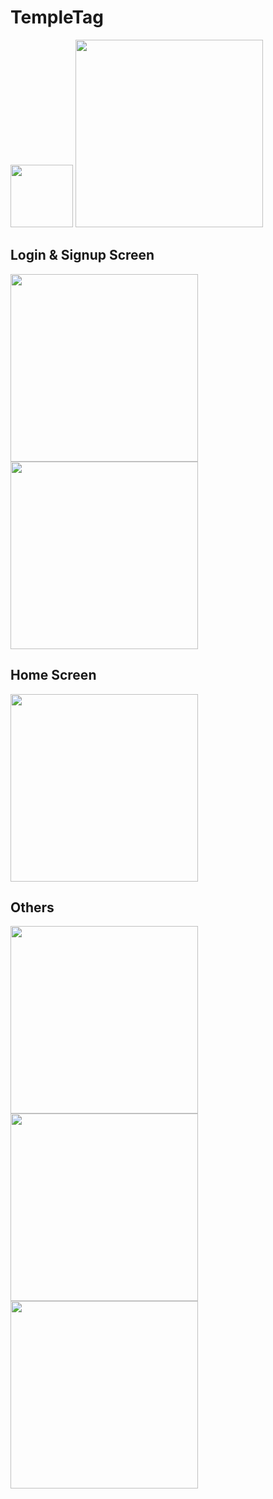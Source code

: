 # TempleTag
<img src="iconPicture1.png" width="100">
<img src="Screenshot_20200407-141233_One UI Home.jpg" width="300">

## Login & Signup Screen

<img src="Screenshot_20200407-135442_TempleTag.jpg" width="300"> <img src="Screenshot_20200407-141324_TempleTag.jpg" width="300">

## Home Screen

<img src="Screenshot_20200407-135009_TempleTag.jpg" width="300">

## Others

<img src="Screenshot_20200407-135038_TempleTag.jpg" width="300"> <img src="Screenshot_20200407-135029_TempleTag.jpg" width="300"> <img src="Screenshot_20200407-141307_TempleTag.jpg" width="300">
